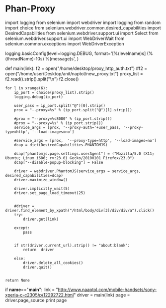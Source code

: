 Phan-Proxy
==========




import logging
from selenium import webdriver
import logging
from  random  import choice
from selenium.webdriver.common.desired_capabilities import DesiredCapabilities
from selenium.webdriver.support.ui import Select
from selenium.webdriver.support.ui import WebDriverWait
from selenium.common.exceptions import WebDriverException

logging.basicConfig(level=logging.DEBUG, format='[%(levelname)s] (%(threadName)-10s) %(message)s', )



def main(link):
    f2 = open("/home/desktop/proxy_http_auth.txt")
    #f2 = open("/home/user/Desktop/anit/naptol/new_proxy.txt")
    proxy_list = f2.read().strip().split("\n")
    f2.close()

    for l in xrange(6):
        ip_port = choice(proxy_list).strip()
        logging.debug(ip_port)

        user_pass = ip_port.split("@")[0].strip()
        prox = "--proxy=%s" % (ip_port.split("@")[1].strip())
       
        #prox = "--proxy=%s8080" % (ip_port.strip())
        #prox = "--proxy=%s" % (ip_port.strip())
        service_args = [prox, '--proxy-auth='+user_pass, '--proxy-type=http', '--load-images=no']
        
        #service_args = [prox,  '--proxy-type=http', '--load-images=no']
        dcap = dict(DesiredCapabilities.PHANTOMJS)

        dcap["phantomjs.page.settings.userAgent"] = ("Mozilla/5.0 (X11; Ubuntu; Linux i686; rv:23.0) Gecko/20100101 Firefox/23.0")
        dcap["--disable-popup-blocking"] = False

        driver = webdriver.PhantomJS(service_args = service_args, desired_capabilities=dcap)
        driver.maximize_window()

        driver.implicitly_wait(5)
        driver.set_page_load_timeout(25)
       
 
        #driver = driver.find_element_by_xpath("/html/body/div[3]/div/div/a").click()    
        try:
            driver.get(link)

        except:
            pass            


        if str(driver.current_url).strip() != "about:blank":
            return  driver

        else:
            driver.delete_all_cookies()
            driver.quit()


    return None




if __name__=="__main__":
    link = "http://www.naaptol.com/mobile-handsets/sony-xperia-c-c2305/p/12292722.html"
    driver = main(link)
    page = driver.page_source
    print page
                 
